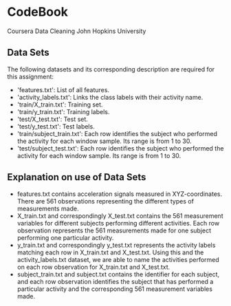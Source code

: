 # CodeBook
Coursera Data Cleaning John Hopkins University

## Data Sets

The following datasets and its corresponding description are required for this assignment:

- 'features.txt': List of all features.
- 'activity_labels.txt': Links the class labels with their activity name.
- 'train/X_train.txt': Training set.
- 'train/y_train.txt': Training labels.
- 'test/X_test.txt': Test set.
- 'test/y_test.txt': Test labels.
- 'train/subject_train.txt': Each row identifies the subject who performed the activity for each window sample. Its range is from 1 to 30.
- 'test/subject_test.txt': Each row identifies the subject who performed the activity for each window sample. Its range is from 1 to 30.

## Explanation on use of Data Sets

- features.txt contains acceleration signals measured in XYZ-coordinates. There are 561 observations representing the different types of measurements made.
- X_train.txt and correspondingly X_test.txt contains the 561 measurement variables for different subjects performing different activities. Each row observation represents the 561 measurements made for one subject performing one particular activity.
- y_train.txt and correspondingly y_test.txt represents the activity labels matching each row in X_train.txt and X_test.txt. Using this and the activity_labels.txt dataset, we are able to name the activities performed on each row observation for X_train.txt and X_test.txt.
- subject_train.txt and subject.txt contains the identifier for each subject, and each row observation identifies the subject that has performed a particular activity and the corresponding 561 measurement variables made.

